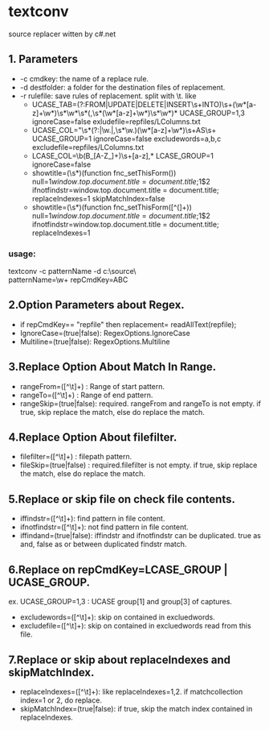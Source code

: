 # textconv
source replacer witten by c#.net

## 1. Parameters  
 - -c cmdkey: the name of a replace rule.  
 - -d destfolder: a folder for the destination files of replacement.  
 - -r rulefile: save rules of replacement. split with \t. like 
   - UCASE_TAB=(?:FROM|UPDATE|DELETE|INSERT\s+INTO)\s+(\w*[a-z]+\w*)\s*\w*\s*(,\s*(\w*[a-z]+\w*)\s*\w*)*	UCASE_GROUP=1,3	ignoreCase=false	exludefile=repfiles/LColumns.txt
   - UCASE_COL="\s*(?:|\w\.|,\s*\w\.)(\w*[a-z]+\w*)\s+AS\s+	UCASE_GROUP=1	ignoreCase=false	excludewords=a,b,c	excludefile=repfiles/LColumns.txt
   - LCASE_COL=\b(B_[A-Z_]+)\s+[a-z],*	LCASE_GROUP=1	ignoreCase=false
   - showtitle=(\s*)(function fnc_setThisForm\(\))	null=$1window.top.document.title = document.title;$1$2	ifnotfindstr=window.top.document.title = document.title;	replaceIndexes=1	skipMatchIndex=false
   - showtitle=(\s*)(function fnc_setThisForm\([^\(]+\))	null=$1window.top.document.title = document.title;$1$2	ifnotfindstr=window.top.document.title = document.title;	replaceIndexes=1


### usage:  
   textconv -c patternName -d c:\source\  
   patternName=\w+  repCmdKey=ABC  
   
## 2.Option Parameters about Regex.
- if repCmdKey== "repfile" then replacement= readAllText(repfile);
- IgnoreCase=(true|false): RegexOptions.IgnoreCase
- Multiline=(true|false): RegexOptions.Multiline

## 3.Replace Option About Match In Range.
- rangeFrom=([^\t]+) : Range of start pattern.
- rangeTo=([^\t]+)   : Range of end pattern.
- rangeSkip=(true|false): required. rangeFrom and rangeTo is not empty. 
if true, skip replace the match, else do replace the match.

## 4.Replace Option About filefilter.
- filefilter=([^\t]+) : filepath pattern. 
- fileSkip=(true|false)  : required.filefilter is not empty. 
 if true, skip replace the match, else do replace the match.
 
## 5.Replace or skip file on check file contents.
- iffindstr=([^\t]+): find pattern in file content.
- ifnotfindstr=([^\t]+): not find pattern in file content.
- iffindand=(true|false): iffindstr and ifnotfindstr can be duplicated. 
true as and, false as or between duplicated findstr match.  

## 6.Replace on repCmdKey=LCASE_GROUP | UCASE_GROUP. 
   ex. UCASE_GROUP=1,3 : UCASE group[1] and group[3] of captures.
- excludewords=([^\t]+): skip on contained in excluedwords.  
- excludefile=([^\t]+): skip on contained in excluedwords read from this file. 

## 7.Replace or skip about replaceIndexes and skipMatchIndex.
- replaceIndexes=([^\t]+): like replaceIndexes=1,2. if matchcollection index=1 or 2, do replace.
- skipMatchIndex=(true|false): if true, skip the match index contained in replaceIndexes.

